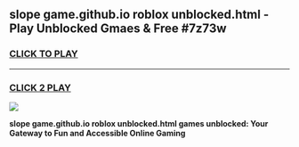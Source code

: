 
## slope game.github.io roblox unblocked.html - Play Unblocked Gmaes & Free #7z73w
<h3>
<a href="https://news.freeplayer.one?title=slope_game.github.io_roblox_unblocked.html&ref=03M">CLICK TO PLAY</a></h3>
<hr>

<h3>
<a href="https://news.freeplayer.one?title=slope_game.github.io_roblox_unblocked.html&ref=03M">CLICK 2 PLAY</a>
  
</h3>

<a href="https://news.freeplayer.one?title=slope_game.github.io_roblox_unblocked.html&ref=03M"><img src="https://clearcache.store/games.png"></a>


**slope game.github.io roblox unblocked.html games unblocked: Your Gateway to Fun and Accessible Online Gaming**
